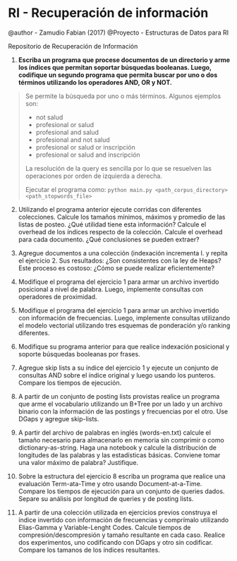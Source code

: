 # RI - Recuperación de información

@author - Zamudio Fabian (2017)
@Proyecto - Estructuras de Datos para RI

Repositorio de Recuperación de Información



1.  **Escriba un programa que procese documentos de un directorio y arme los índices que
permitan soportar búsquedas booleanas. Luego, codifique un segundo programa que
permita buscar por uno o dos términos utilizando los operadores AND, OR y NOT.** 

> Se permite la búsqueda por uno o más términos. Algunos ejemplos son:
> * not salud
> * profesional or salud
> * profesional and salud
> * profesional and not salud
> * profesional or salud or inscripción
> * profesional or salud and inscripción
> 
> La resolución de la query es sencilla por lo que se resuelven las operaciones por orden de izquierda a derecha.
> 
> Ejecutar el programa como:
> `python main.py <path_corpus_directory> <path_stopwords_file>`

2.  Utilizando el programa anterior ejecute corridas con diferentes colecciones. Calcule los
tamaños mínimos, máximos y promedio de las listas de posteo. ¿Qué utilidad tiene esta
información? Calcule el overhead de los índices respecto de la colección. Calcule el
overhead para cada documento. ¿Qué conclusiones se pueden extraer?

3.  Agregue documentos a una colección (indexación incrementa
l.  y repita el ejercicio 2. Sus
resultados: ¿Son consistentes con la ley de Heaps? Este proceso es costoso: ¿Cómo se
puede realizar eficientemente?

4.  Modifique el programa del ejercicio 1 para armar un archivo invertido posicional a nivel de
palabra. Luego, implemente consultas con operadores de proximidad.

5.  Modifique el programa del ejercicio 1 para armar un archivo invertido con información de
frecuencias. Luego, implemente consultas utilizando el modelo vectorial utilizando tres
esquemas de ponderación y/o ranking diferentes.

6.  Modifique su programa anterior para que realice indexación posicional y soporte búsquedas
booleanas por frases.

7.  Agregue skip lists a su índice del ejercicio 1 y ejecute un conjunto de consultas AND sobre
el índice original y luego usando los punteros. Compare los tiempos de ejecución.

8.  A partir de un conjunto de posting lists provistas realice un programa que arme el
vocabulario utilizando un B+Tree por un lado y un archivo binario con la información de las
postings y frecuencias por el otro. Use DGaps y agregue skip-lists.

9.  A partir del archivo de palabras en inglés (words-en.txt)  calcule el tamaño necesario
para almacenarlo en memoria sin comprimir o como dictionary-as-string. Haga una
notebook y calcule la distribución de longitudes de las palabras y las estadísticas básicas.
Conviene tomar una valor máximo de palabra? Justifique.

10. Sobre la estructura del ejercicio 8 escriba un programa que realice una evaluación Term-ata-Time
y otro usando Document-at-a-Time. Compare los tiempos de ejecución para un
conjunto de queries dados. Separe su análisis por longitud de queries y de posting lists.

11. A partir de una colección utilizada en ejercicios previos construya el índice invertido con
información de frecuencias y comprímalo utilizando Elias-Gamma y Variable-Lenght Codes.
Calcule tiempos de compresión/descompresión y tamaño resultante en cada caso. Realice
dos experimentos, uno codificando con DGaps y otro sin codificar. Compare los tamanos de
los índices resultantes.